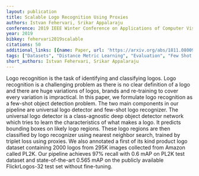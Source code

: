 ```yaml
---
layout: publication
title: Scalable Logo Recognition Using Proxies
authors: Istvan Fehervari, Srikar Appalaraju
conference: 2019 IEEE Winter Conference on Applications of Computer Vision (WACV)
year: 2019
bibkey: fehervari2019scalable
citations: 50
additional_links: [{name: Paper, url: 'https://arxiv.org/abs/1811.08009'}]
tags: ["Datasets", "Distance Metric Learning", "Evaluation", "Few Shot & Zero Shot"]
short_authors: Istvan Fehervari, Srikar Appalaraju
---
```

Logo recognition is the task of identifying and classifying logos. Logo
recognition is a challenging problem as there is no clear definition of a logo
and there are huge variations of logos, brands and re-training to cover every
variation is impractical. In this paper, we formulate logo recognition as a
few-shot object detection problem. The two main components in our pipeline are
universal logo detector and few-shot logo recognizer. The universal logo
detector is a class-agnostic deep object detector network which tries to learn
the characteristics of what makes a logo. It predicts bounding boxes on likely
logo regions. These logo regions are then classified by logo recognizer using
nearest neighbor search, trained by triplet loss using proxies. We also
annotated a first of its kind product logo dataset containing 2000 logos from
295K images collected from Amazon called PL2K. Our pipeline achieves 97% recall
with 0.6 mAP on PL2K test dataset and state-of-the-art 0.565 mAP on the
publicly available FlickrLogos-32 test set without fine-tuning.